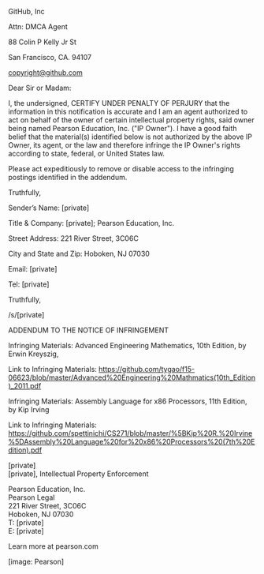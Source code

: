 GitHub, Inc  

Attn: DMCA Agent  

88 Colin P Kelly Jr St  

San Francisco, CA. 94107  

copyright@github.com  

Dear Sir or Madam:  

I, the undersigned, CERTIFY UNDER PENALTY OF PERJURY that the information
in this notification is accurate and I am an agent authorized to act on
behalf of the owner of certain intellectual property rights, said owner
being named Pearson Education, Inc. ("IP Owner"). I have a good faith
belief that the material(s) identified below is not authorized by the above
IP Owner, its agent, or the law and therefore infringe the IP Owner's
rights according to state, federal, or United States law.

Please act expeditiously to remove or disable access to the infringing
postings identified in the addendum.

Truthfully,  

Sender’s Name: [private]  

Title & Company: [private]; Pearson
Education, Inc.  

Street Address: 221 River Street, 3C06C  

City and State and Zip: Hoboken, NJ 07030  

Email: [private]  

Tel: [private]  

Truthfully,  

/s/[private]  

ADDENDUM TO THE NOTICE OF INFRINGEMENT

Infringing Materials: Advanced Engineering Mathematics, 10th Edition, by
Erwin Kreyszig,

Link to Infringing Materials:
https://github.com/tygao/f15-06623/blob/master/Advanced%20Engineering%20Mathmatics(10th_Edition)_2011.pdf

Infringing Materials: Assembly Language for x86 Processors, 11th Edition,
by Kip Irving

Link to Infringing Materials:
https://github.com/spettinichi/CS271/blob/master/%5BKip%20R.%20Irvine%5DAssembly%20Language%20for%20x86%20Processors%20(7th%20Edition).pdf

[private]  
[private], Intellectual Property Enforcement  

Pearson Education, Inc.  
Pearson Legal  
221 River Street, 3C06C  
Hoboken, NJ 07030  
T: [private]  
E: [private]  

Learn more at pearson.com

[image: Pearson]
